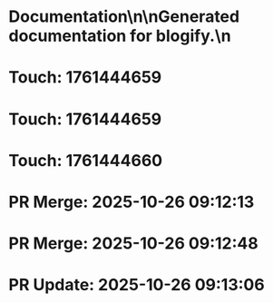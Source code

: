 # Documentation\n\nGenerated documentation for blogify.\n

# Touch: 1761444659

# Touch: 1761444659

# Touch: 1761444660

# PR Merge: 2025-10-26 09:12:13

# PR Merge: 2025-10-26 09:12:48

# PR Update: 2025-10-26 09:13:06
